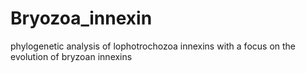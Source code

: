 # Bryozoa_innexin
phylogenetic analysis of lophotrochozoa innexins with a focus on the evolution of bryzoan innexins

